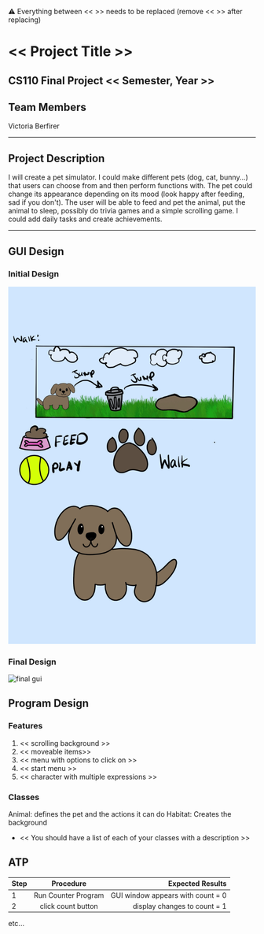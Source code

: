 
:warning: Everything between << >> needs to be replaced (remove << >> after replacing)

# << Project Title >>
## CS110 Final Project  << Semester, Year >>

## Team Members

Victoria Berfirer

***

## Project Description

I will create a pet simulator. I could make different pets (dog, cat, bunny...) that users can choose from and then perform functions with. The pet could change its appearance depending on its mood (look happy after feeding, sad if you don't). The user will be able to feed and pet the animal, put the animal to sleep, possibly do trivia games and a simple scrolling game. I could add daily tasks and create achievements. 
***    

## GUI Design

### Initial Design

![initial gui](assets/gui.jpg)

### Final Design

![final gui](assets/finalgui.jpg)

## Program Design

### Features

1. << scrolling background >>
2. << moveable items>>
3. << menu with options to click on >>
4. << start menu >>
5. << character with multiple expressions >>

### Classes
Animal: defines the pet and the actions it can do
Habitat: Creates the background
- << You should have a list of each of your classes with a description >>

## ATP

| Step                 |Procedure             |Expected Results                   |
|----------------------|:--------------------:|----------------------------------:|
|  1                   | Run Counter Program  |GUI window appears with count = 0  |
|  2                   | click count button   | display changes to count = 1      |
etc...
